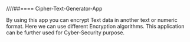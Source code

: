 ////##==== Cipher-Text-Generator-App

By using this app you can encrypt Text data in another text or numeric format.
Here we can use different Encryption algorithms.
This application can be further used for Cyber-Security purpose.